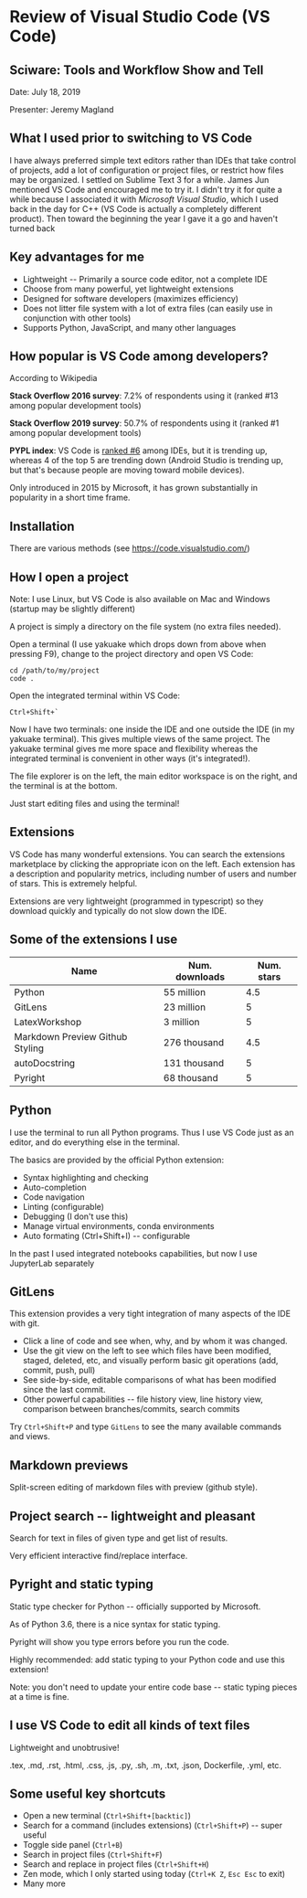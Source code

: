 # Review of Visual Studio Code (VS Code)

## Sciware: Tools and Workflow Show and Tell

Date: July 18, 2019

Presenter: Jeremy Magland

## What I used prior to switching to VS Code

I have always preferred simple text editors rather than IDEs that take control of projects, add a lot of configuration or project files, or restrict how files may be organized. I settled on Sublime Text 3 for a while. James Jun mentioned VS Code and encouraged me to try it. I didn't try it for quite a while because I associated it with *Microsoft Visual Studio*, which I used back in the day for C++ (VS Code is actually a completely different product). Then toward the beginning the year I gave it a go and haven't turned back

## Key advantages for me

* Lightweight -- Primarily a source code editor, not a complete IDE
* Choose from many powerful, yet lightweight extensions
* Designed for software developers (maximizes efficiency)
* Does not litter file system with a lot of extra files (can easily use in conjunction with other tools)
* Supports Python, JavaScript, and many other languages

## How popular is VS Code among developers?

According to Wikipedia

**Stack Overflow 2016 survey**: 7.2% of respondents using it (ranked #13 among popular development tools)

**Stack Overflow 2019 survey**: 50.7% of respondents using it (ranked #1 among popular development tools)

**PYPL index**: VS Code is [ranked #6](https://pypl.github.io/IDE.html) among IDEs, but it is trending up, whereas 4 of the top 5 are trending down (Android Studio is trending up, but that's because people are moving toward mobile devices).

Only introduced in 2015 by Microsoft, it has grown substantially in popularity in a short time frame.

## Installation

There are various methods (see https://code.visualstudio.com/)

## How I open a project

Note: I use Linux, but VS Code is also available on Mac and Windows (startup may be slightly different)

A project is simply a directory on the file system (no extra files needed).

Open a terminal (I use yakuake which drops down from above when pressing F9), change to the project directory and open VS Code:

```
cd /path/to/my/project
code .
```

Open the integrated terminal within VS Code:

```
Ctrl+Shift+`
```

Now I have two terminals: one inside the IDE and one outside the IDE (in my yakuake terminal). This gives multiple views of the same project. The yakuake terminal gives me more space and flexibility whereas the integrated terminal is convenient in other ways (it's integrated!).

The file explorer is on the left, the main editor workspace is on the right, and the terminal is at the bottom.

Just start editing files and using the terminal!

## Extensions

VS Code has many wonderful extensions. You can search the extensions marketplace by clicking the appropriate icon on the left. Each extension has a description and popularity metrics, including number of users and number of stars. This is extremely helpful.

Extensions are very lightweight (programmed in typescript) so they download quickly and typically do not slow down the IDE.

## Some of the extensions I use

| Name          | Num. downloads | Num. stars   |
| ------------- | -------------- | ----------   |
| Python        | 55 million     | 4.5          |
| GitLens       | 23 million     | 5            |
| LatexWorkshop |  3 million     | 5            |
| Markdown Preview Github Styling |  276 thousand | 4.5 |
| autoDocstring | 131 thousand   | 5            |
| Pyright       | 68 thousand    | 5            |

## Python

I use the terminal to run all Python programs. Thus I use VS Code just as an editor, and do everything else in the terminal.

The basics are provided by the official Python extension:

* Syntax highlighting and checking
* Auto-completion
* Code navigation
* Linting (configurable)
* Debugging (I don't use this)
* Manage virtual environments, conda environments
* Auto formating (Ctrl+Shift+I) -- configurable

In the past I used integrated notebooks capabilities, but now I use JupyterLab separately

## GitLens

This extension provides a very tight integration of many aspects of the IDE with git.

* Click a line of code and see when, why, and by whom it was changed.
* Use the git view on the left to see which files have been modified, staged, deleted, etc, and visually perform basic git operations (add, commit, push, pull)
* See side-by-side, editable comparisons of what has been modified since the last commit.
* Other powerful capabilities -- file history view, line history view, comparison between branches/commits, search commits

Try `Ctrl+Shift+P` and type `GitLens` to see the many available commands and views.

## Markdown previews

Split-screen editing of markdown files with preview (github style).

## Project search -- lightweight and pleasant

Search for text in files of given type and get list of results. 

Very efficient interactive find/replace interface.

## Pyright and static typing

Static type checker for Python -- officially supported by Microsoft.

As of Python 3.6, there is a nice syntax for static typing.

Pyright will show you type errors before you run the code.

Highly recommended: add static typing to your Python code and use this extension!

Note: you don't need to update your entire code base -- static typing pieces at a time is fine.

## I use VS Code to edit all kinds of text files

Lightweight and unobtrusive!

.tex, .md, .rst, .html, .css, .js, .py, .sh, .m, .txt, .json, Dockerfile, .yml, etc.

## Some useful key shortcuts

* Open a new terminal (`Ctrl+Shift+[backtic]`)
* Search for a command (includes extensions) (`Ctrl+Shift+P`) -- super useful
* Toggle side panel (`Ctrl+B`)
* Search in project files (`Ctrl+Shift+F`)
* Search and replace in project files (`Ctrl+Shift+H`)
* Zen mode, which I only started using today (`Ctrl+K Z`, `Esc Esc` to exit)
* Many more